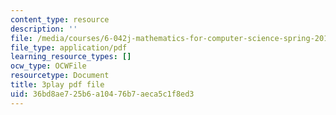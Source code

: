 ```yaml
---
content_type: resource
description: ''
file: /media/courses/6-042j-mathematics-for-computer-science-spring-2015/36bd8ae725b6a10476b7aeca5c1f8ed3_cUYTlKA8jaw.pdf
file_type: application/pdf
learning_resource_types: []
ocw_type: OCWFile
resourcetype: Document
title: 3play pdf file
uid: 36bd8ae7-25b6-a104-76b7-aeca5c1f8ed3
---
```

